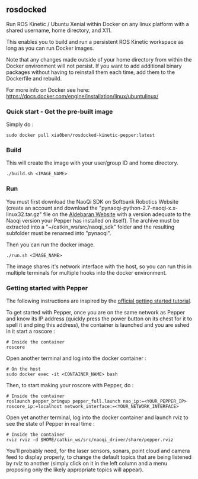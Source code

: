 ## rosdocked

Run ROS Kinetic / Ubuntu Xenial within Docker on any linux platform with a shared username, home directory, and X11.

This enables you to build and run a persistent ROS Kinetic workspace as long as you can run Docker images.

Note that any changes made outside of your home directory from within the Docker environment will not persist. If you want to add additional binary packages without having to reinstall them each time, add them to the Dockerfile and rebuild.

For more info on Docker see here: https://docs.docker.com/engine/installation/linux/ubuntulinux/

### Quick start - Get the pre-built image

Simply do :
```
sudo docker pull xia0ben/rosdocked-kinetic-pepper:latest
```

### Build

This will create the image with your user/group ID and home directory.

```
./build.sh <IMAGE_NAME>
```

### Run

You must first download the NaoQi SDK on Softbank Robotics Website (create an account and download the "pynaoqi-python-2.7-naoqi-x.x-linux32.tar.gz" file on the [Aldebaran Website](https://community.aldebaran.com/en/resources/software) with a version adequate to the Naoqi version your Pepper has installed on itself). The archive must be extracted into a "~/catkin_ws/src/naoqi_sdk" folder and the resulting subfolder must be renamed into "pynaoqi".

Then you can run the docker image.

```
./run.sh <IMAGE_NAME>
```

The image shares it's  network interface with the host, so you can run this in multiple terminals for multiple hooks into the docker environment.

### Getting started with Pepper

The following instructions are inspired by the [official getting started tutorial](http://wiki.ros.org/pepper/Tutorials).

To get started with Pepper, once you are on the same network as Pepper and know its IP address (quickly press the power button on its chest for it to spell it and ping this address), the container is launched and you are sshed in it start a roscore :

```
# Inside the container
roscore
```

Open another terminal and log into the docker container :

```
# On the host
sudo docker exec -it <CONTAINER_NAME> bash
```

Then, to start making your roscore with Pepper, do :

```
# Inside the container
roslaunch pepper_bringup pepper_full.launch nao_ip:=<YOUR_PEPPER_IP> roscore_ip:=localhost network_interface:=<YOUR_NETWORK_INTERFACE>
```

Open yet another terminal, log into the docker container and launch rviz to see the state of Pepper in real time :

```
# Inside the container
rviz rviz -d $HOME/catkin_ws/src/naoqi_driver/share/pepper.rviz
```

You'll probably need, for the laser sensors, sonars, point cloud and camera feed to display properly, to change the default  topics that are being listened by rviz to another (simply click on it in the left column and a menu proposing only the likely appropriate topics will appear).
